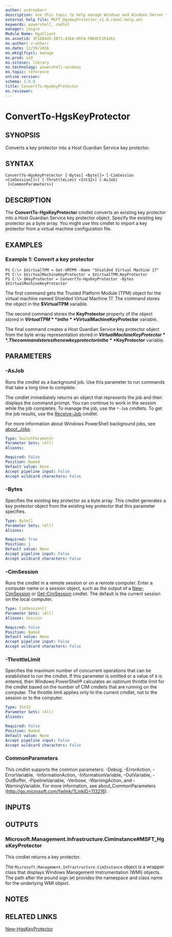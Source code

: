 ```yaml
---
author: andreabarr
description: Use this topic to help manage Windows and Windows Server technologies with Windows PowerShell.
external help file: MSFT_HgsKeyProtector_v1.0.cdxml-help.xml
keywords: powershell, cmdlet
manager: jasgro
Module Name: HgsClient
ms.assetid: 3F1EB445-2B71-43EA-85FA-FB84CC2FA261
ms.author: v-anbarr
ms.date: 12/20/2016
ms.mktglfcycl: manage
ms.prod: w10
ms.sitesec: library
ms.technology: powershell-windows
ms.topic: reference
online version: 
schema: 2.0.0
title: ConvertTo-HgsKeyProtector
ms.reviewer:
---
```


# ConvertTo-HgsKeyProtector

## SYNOPSIS
Converts a key protector into a Host Guardian Service key protector.

## SYNTAX

```
ConvertTo-HgsKeyProtector [-Bytes] <Byte[]> [-CimSession <CimSession[]>] [-ThrottleLimit <Int32>] [-AsJob]
 [<CommonParameters>]
```

## DESCRIPTION
The **ConvertTo-HgsKeyProtector** cmdlet converts an existing key protector into a Host Guardian Service key protector object.
Specify the existing key protector as a byte array.
You might use this cmdlet to import a key protector from a virtual machine configuration file.

## EXAMPLES

### Example 1: Convert a key protector
```
PS C:\> $VirtualTPM = Get-VMTPM -Name "Shielded Virtual Machine 17" 
PS C:\> $VirtualMachineKeyProtector = $VirtualTPM.KeyProtector 
PS C:\> $KeyProtector = ConvertTo-HgsKeyProtector -Bytes $VirtualMachineKeyProtector
```

The first command gets the Trusted Platform Module (TPM) object for the virtual machine named Shielded Virtual Machine 17.
The command stores the object in the **$VirtualTPM** variable.

The second command stores the **KeyProtector** property of the object stored in **$VirtualTPM** in the **$VirtualMachineKeyProtector** variable.

The final command creates a Host Guardian Service key protector object from the byte array representation stored in **$VirtualMachineKeyProtector**.
The command stores the new key protector in the **$KeyProtector** variable.

## PARAMETERS

### -AsJob
Runs the cmdlet as a background job. Use this parameter to run commands that take a long time to complete. 

The cmdlet immediately returns an object that represents the job and then displays the command prompt. 
You can continue to work in the session while the job completes. 
To manage the job, use the `*-Job` cmdlets. 
To get the job results, use the [Receive-Job](http://go.microsoft.com/fwlink/?LinkID=113372) cmdlet. 

For more information about Windows PowerShell background jobs, see [about_Jobs](http://go.microsoft.com/fwlink/?LinkID=113251).


```yaml
Type: SwitchParameter
Parameter Sets: (All)
Aliases: 

Required: False
Position: Named
Default value: None
Accept pipeline input: False
Accept wildcard characters: False
```

### -Bytes
Specifies the existing key protector as a byte array.
This cmdlet generates a key protector object from the existing key protector that this parameter specifies.

```yaml
Type: Byte[]
Parameter Sets: (All)
Aliases: 

Required: True
Position: 1
Default value: None
Accept pipeline input: False
Accept wildcard characters: False
```

### -CimSession
Runs the cmdlet in a remote session or on a remote computer.
Enter a computer name or a session object, such as the output of a [New-CimSession](http://go.microsoft.com/fwlink/p/?LinkId=227967) or [Get-CimSession](http://go.microsoft.com/fwlink/p/?LinkId=227966) cmdlet.
The default is the current session on the local computer.

```yaml
Type: CimSession[]
Parameter Sets: (All)
Aliases: Session

Required: False
Position: Named
Default value: None
Accept pipeline input: False
Accept wildcard characters: False
```

### -ThrottleLimit
Specifies the maximum number of concurrent operations that can be established to run the cmdlet.
If this parameter is omitted or a value of `0` is entered, then Windows PowerShell® calculates an optimum throttle limit for the cmdlet based on the number of CIM cmdlets that are running on the computer.
The throttle limit applies only to the current cmdlet, not to the session or to the computer.

```yaml
Type: Int32
Parameter Sets: (All)
Aliases: 

Required: False
Position: Named
Default value: None
Accept pipeline input: False
Accept wildcard characters: False
```

### CommonParameters
This cmdlet supports the common parameters: -Debug, -ErrorAction, -ErrorVariable, -InformationAction, -InformationVariable, -OutVariable, -OutBuffer, -PipelineVariable, -Verbose, -WarningAction, and -WarningVariable. For more information, see about_CommonParameters (http://go.microsoft.com/fwlink/?LinkID=113216).

## INPUTS

## OUTPUTS

### Microsoft.Management.Infrastructure.CimInstance#MSFT_HgsKeyProtector
This cmdlet returns a key protector.

The `Microsoft.Management.Infrastructure.CimInstance` object is a wrapper class that displays Windows Management Instrumentation (WMI) objects.
The path after the pound sign (`#`) provides the namespace and class name for the underlying WMI object.

## NOTES

## RELATED LINKS

[New-HgsKeyProtector](./New-HgsKeyProtector.md)

